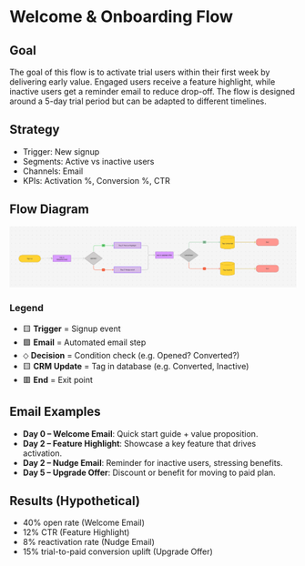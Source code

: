 # Welcome & Onboarding Flow

## Goal

The goal of this flow is to activate trial users within their first week by delivering early value. Engaged users receive a feature highlight, while inactive users get a reminder email to reduce drop-off. The flow is designed around a 5-day trial period but can be adapted to different timelines.

## Strategy

- Trigger: New signup
- Segments: Active vs inactive users
- Channels: Email
- KPIs: Activation %, Conversion %, CTR

## Flow Diagram

![Welcome Flow](diagram.png)

### Legend

- 🟨 **Trigger** = Signup event
- 🟪 **Email** = Automated email step
- ⬦ **Decision** = Condition check (e.g. Opened? Converted?)
- 🟨 **CRM Update** = Tag in database (e.g. Converted, Inactive)
- 🟥 **End** = Exit point

## Email Examples

- **Day 0 – Welcome Email**: Quick start guide + value proposition.
- **Day 2 – Feature Highlight**: Showcase a key feature that drives activation.
- **Day 2 – Nudge Email**: Reminder for inactive users, stressing benefits.
- **Day 5 – Upgrade Offer**: Discount or benefit for moving to paid plan.

## Results (Hypothetical)

- 40% open rate (Welcome Email)
- 12% CTR (Feature Highlight)
- 8% reactivation rate (Nudge Email)
- 15% trial-to-paid conversion uplift (Upgrade Offer)
